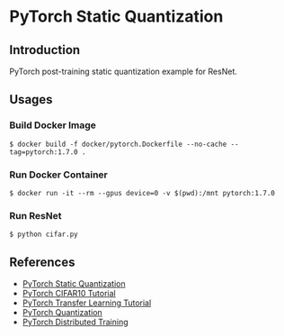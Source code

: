 # PyTorch Static Quantization

## Introduction

PyTorch post-training static quantization example for ResNet.

## Usages

### Build Docker Image

```
$ docker build -f docker/pytorch.Dockerfile --no-cache --tag=pytorch:1.7.0 .
```

### Run Docker Container

```
$ docker run -it --rm --gpus device=0 -v $(pwd):/mnt pytorch:1.7.0
```

### Run ResNet

```
$ python cifar.py
```

## References

* [PyTorch Static Quantization](https://leimao.github.io/blog/PyTorch-Static-Quantization/)
* [PyTorch CIFAR10 Tutorial](https://pytorch.org/tutorials/beginner/blitz/cifar10_tutorial.html)
* [PyTorch Transfer Learning Tutorial](https://pytorch.org/tutorials/beginner/transfer_learning_tutorial.html)
* [PyTorch Quantization](https://pytorch.org/docs/stable/quantization.html)
* [PyTorch Distributed Training](https://leimao.github.io/blog/PyTorch-Distributed-Training/)
